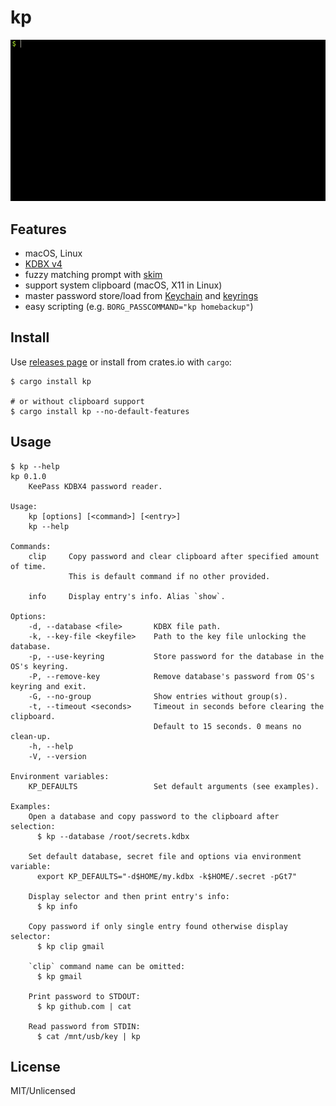 # kp

![kp](https://raw.githubusercontent.com/makovich/kp/assets/kp-howto.gif "quick intro")

## Features
* macOS, Linux
* [KDBX v4](https://keepass.info/help/kb/kdbx_4.html)
* fuzzy matching prompt with [skim](https://github.com/lotabout/skim/)
* support system clipboard (macOS, X11 in Linux)
* master password store/load from [Keychain](https://en.wikipedia.org/wiki/Keychain_(software)) and [keyrings](http://man7.org/linux/man-pages/man7/keyrings.7.html)
* easy scripting (e.g. `BORG_PASSCOMMAND="kp homebackup"`)

## Install

Use [releases page](https://github.com/makovich/kp/releases) or install from crates.io with `cargo`:
```
$ cargo install kp

# or without clipboard support
$ cargo install kp --no-default-features
```

## Usage
```
$ kp --help
kp 0.1.0
    KeePass KDBX4 password reader.

Usage:
    kp [options] [<command>] [<entry>]
    kp --help

Commands:
    clip     Copy password and clear clipboard after specified amount of time.
             This is default command if no other provided.

    info     Display entry's info. Alias `show`.

Options:
    -d, --database <file>       KDBX file path.
    -k, --key-file <keyfile>    Path to the key file unlocking the database.
    -p, --use-keyring           Store password for the database in the OS's keyring.
    -P, --remove-key            Remove database's password from OS's keyring and exit.
    -G, --no-group              Show entries without group(s).
    -t, --timeout <seconds>     Timeout in seconds before clearing the clipboard.
                                Default to 15 seconds. 0 means no clean-up.
    -h, --help
    -V, --version

Environment variables:
    KP_DEFAULTS                 Set default arguments (see examples).

Examples:
    Open a database and copy password to the clipboard after selection:
      $ kp --database /root/secrets.kdbx

    Set default database, secret file and options via environment variable:
      export KP_DEFAULTS="-d$HOME/my.kdbx -k$HOME/.secret -pGt7"

    Display selector and then print entry's info:
      $ kp info

    Copy password if only single entry found otherwise display selector:
      $ kp clip gmail

    `clip` command name can be omitted:
      $ kp gmail

    Print password to STDOUT:
      $ kp github.com | cat

    Read password from STDIN:
      $ cat /mnt/usb/key | kp
```

## License

MIT/Unlicensed
